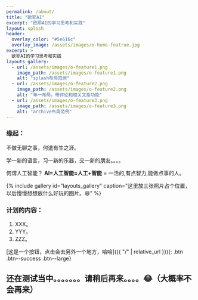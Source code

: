 ```yaml
---
permalink: /about/
title: "欧耶AI"
excerpt: "欧耶AI的学习思考和实践"
layout: splash
header:
  overlay_color: "#5e616c"
  overlay_image: /assets/images/o-home-featrue.jpg
excerpt: >
  欧耶AI的学习思考和实践
layouts_gallery:
  - url: /assets/images/o-feature1.png
    image_path: /assets/images/o-feature1.png
    alt: "splash布局范例"
  - url: /assets/images/o-feature2.png
    image_path: /assets/images/o-feature2.png
    alt: "单一布局，带评论和相关文章功能"
  - url: /assets/images/o-feature3.png
    image_path: /assets/images/o-feature3.png
    alt: "archive布局范例"
---
```


### 缘起：

不做无聊之事，何遣有生之涯。

学一新的语言，习一新的乐器，交一新的朋友。。。。

何谓人工智能？ **AI=人工智能=人工+智能** = 一活的,有点智力,能做点事的人。

{% include gallery id="layouts_gallery" caption="这里放三张照片占个位置，以后慢慢想想放什么好玩的图片。😄" %}

### 计划的内容：

1. XXX。
2. YYY。
3. ZZZ。

[这是一个按钮，点击会去另外一个地方，哈哈]({{ "/" | relative_url }}){: .btn .btn--success .btn--large}


## 还在测试当中。。。。[]()。。。请稍后再来。。。。😂（大概率不会再来）
